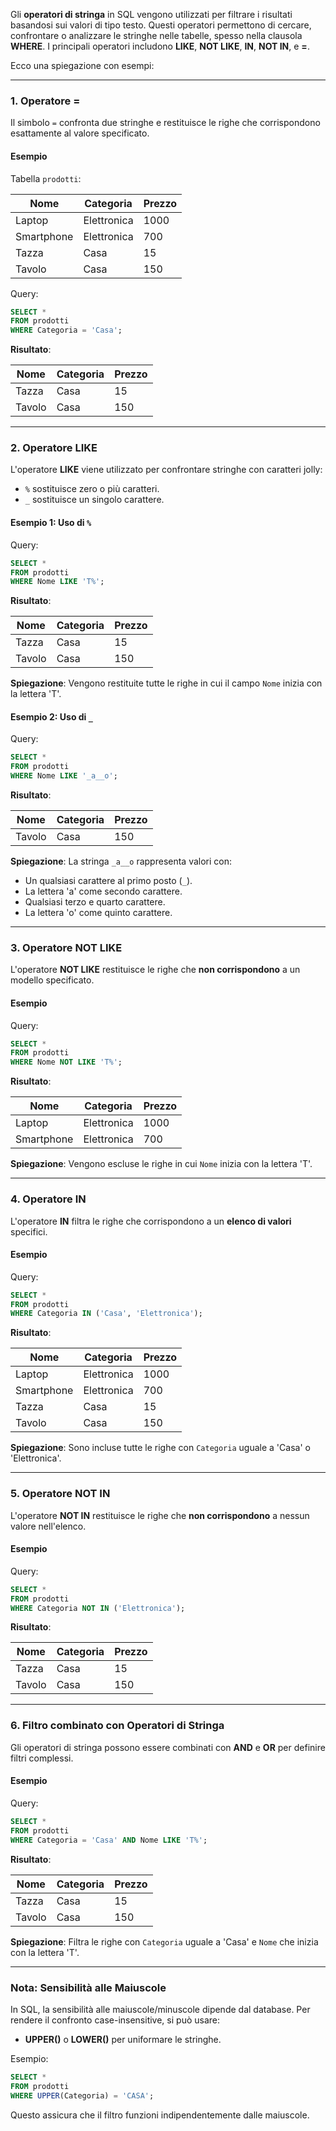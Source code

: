 Gli **operatori di stringa** in SQL vengono utilizzati per filtrare i risultati basandosi sui valori di tipo testo. Questi operatori permettono di cercare, confrontare o analizzare le stringhe nelle tabelle, spesso nella clausola **WHERE**. I principali operatori includono **LIKE**, **NOT LIKE**, **IN**, **NOT IN**, e **=**.

Ecco una spiegazione con esempi:

---

### **1. Operatore =**

Il simbolo `=` confronta due stringhe e restituisce le righe che corrispondono esattamente al valore specificato.

#### Esempio

Tabella `prodotti`:

| Nome       | Categoria  | Prezzo |
|------------|------------|--------|
| Laptop     | Elettronica| 1000   |
| Smartphone | Elettronica| 700    |
| Tazza      | Casa       | 15     |
| Tavolo     | Casa       | 150    |

Query:

```sql
SELECT * 
FROM prodotti
WHERE Categoria = 'Casa';
```

**Risultato**:

| Nome   | Categoria | Prezzo |
|--------|-----------|--------|
| Tazza  | Casa      | 15     |
| Tavolo | Casa      | 150    |

---

### **2. Operatore LIKE**

L'operatore **LIKE** viene utilizzato per confrontare stringhe con caratteri jolly:

- `%` sostituisce zero o più caratteri.
- `_` sostituisce un singolo carattere.

#### Esempio 1: Uso di `%`

Query:

```sql
SELECT * 
FROM prodotti
WHERE Nome LIKE 'T%';
```

**Risultato**:

| Nome   | Categoria | Prezzo |
|--------|-----------|--------|
| Tazza  | Casa      | 15     |
| Tavolo | Casa      | 150    |

**Spiegazione**: Vengono restituite tutte le righe in cui il campo `Nome` inizia con la lettera 'T'.

#### Esempio 2: Uso di `_`

Query:

```sql
SELECT * 
FROM prodotti
WHERE Nome LIKE '_a__o';
```

**Risultato**:

| Nome   | Categoria | Prezzo |
|--------|-----------|--------|
| Tavolo | Casa      | 150    |

**Spiegazione**: La stringa `_a__o` rappresenta valori con:

- Un qualsiasi carattere al primo posto (`_`).
- La lettera 'a' come secondo carattere.
- Qualsiasi terzo e quarto carattere.
- La lettera 'o' come quinto carattere.

---

### **3. Operatore NOT LIKE**

L'operatore **NOT LIKE** restituisce le righe che **non corrispondono** a un modello specificato.

#### Esempio

Query:

```sql
SELECT * 
FROM prodotti
WHERE Nome NOT LIKE 'T%';
```

**Risultato**:

| Nome       | Categoria  | Prezzo |
|------------|------------|--------|
| Laptop     | Elettronica| 1000   |
| Smartphone | Elettronica| 700    |

**Spiegazione**: Vengono escluse le righe in cui `Nome` inizia con la lettera 'T'.

---

### **4. Operatore IN**

L'operatore **IN** filtra le righe che corrispondono a un **elenco di valori** specifici.

#### Esempio

Query:

```sql
SELECT * 
FROM prodotti
WHERE Categoria IN ('Casa', 'Elettronica');
```

**Risultato**:

| Nome       | Categoria  | Prezzo |
|------------|------------|--------|
| Laptop     | Elettronica| 1000   |
| Smartphone | Elettronica| 700    |
| Tazza      | Casa       | 15     |
| Tavolo     | Casa       | 150    |

**Spiegazione**: Sono incluse tutte le righe con `Categoria` uguale a 'Casa' o 'Elettronica'.

---

### **5. Operatore NOT IN**

L'operatore **NOT IN** restituisce le righe che **non corrispondono** a nessun valore nell'elenco.

#### Esempio

Query:

```sql
SELECT * 
FROM prodotti
WHERE Categoria NOT IN ('Elettronica');
```

**Risultato**:

| Nome   | Categoria | Prezzo |
|--------|-----------|--------|
| Tazza  | Casa      | 15     |
| Tavolo | Casa      | 150    |

---

### **6. Filtro combinato con Operatori di Stringa**

Gli operatori di stringa possono essere combinati con **AND** e **OR** per definire filtri complessi.

#### Esempio

Query:

```sql
SELECT * 
FROM prodotti
WHERE Categoria = 'Casa' AND Nome LIKE 'T%';
```

**Risultato**:

| Nome   | Categoria | Prezzo |
|--------|-----------|--------|
| Tazza  | Casa      | 15     |
| Tavolo | Casa      | 150    |

**Spiegazione**: Filtra le righe con `Categoria` uguale a 'Casa' e `Nome` che inizia con la lettera 'T'.

---

### **Nota: Sensibilità alle Maiuscole**

In SQL, la sensibilità alle maiuscole/minuscole dipende dal database. Per rendere il confronto case-insensitive, si può usare:

- **UPPER()** o **LOWER()** per uniformare le stringhe.
  
Esempio:

```sql
SELECT * 
FROM prodotti
WHERE UPPER(Categoria) = 'CASA';
```

Questo assicura che il filtro funzioni indipendentemente dalle maiuscole.
